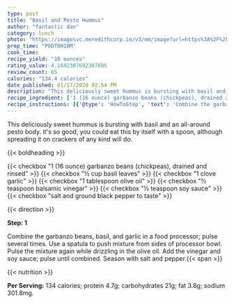 ```yaml
---
type: post
title: "Basil and Pesto Hummus"
author: "fantastic dan"
category: lunch
photo: "https://imagesvc.meredithcorp.io/v3/mm/image?url=https%3A%2F%2Fimages.media-allrecipes.com%2Fuserphotos%2F3874091.jpg"
prep_time: "P0DT0H10M"
cook_time: 
recipe_yield: "10 ounces"
rating_value: 4.1692307692307695
review_count: 65
calories: "134.4 calories"
date_published: 01/17/2020 02:54 PM
description: "This deliciously sweet hummus is bursting with basil and an all-around pesto body. it's so good, you could eat this by itself with a spoon, although spreading it on crackers of any kind will do."
recipe_ingredient: ['1 (16 ounce) garbanzo beans (chickpeas), drained and rinsed', '½ cup basil leaves', '1 clove garlic', '1 tablespoon olive oil', '½ teaspoon balsamic vinegar', '½ teaspoon soy sauce', 'salt and ground black pepper to taste']
recipe_instructions: [{'@type': 'HowToStep', 'text': 'Combine the garbanzo beans, basil, and garlic in a food processor; pulse several times. Use a spatula to push mixture from sides of processor bowl. Pulse the mixture again while drizzling in the olive oil. Add the vinegar and soy sauce; pulse until combined. Season with salt and pepper.\n'}]
---
```


This deliciously sweet hummus is bursting with basil and an all-around pesto body. it's so good, you could eat this by itself with a spoon, although spreading it on crackers of any kind will do. 

{{< boldheading >}}

{{< checkbox "1 (16 ounce) garbanzo beans (chickpeas), drained and rinsed" >}}
{{< checkbox "½ cup basil leaves" >}}
{{< checkbox "1 clove garlic" >}}
{{< checkbox "1 tablespoon olive oil" >}}
{{< checkbox "½ teaspoon balsamic vinegar" >}}
{{< checkbox "½ teaspoon soy sauce" >}}
{{< checkbox "salt and ground black pepper to taste" >}}


{{< direction >}}

**Step: 1**

Combine the garbanzo beans, basil, and garlic in a food processor; pulse several times. Use a spatula to push mixture from sides of processor bowl. Pulse the mixture again while drizzling in the olive oil. Add the vinegar and soy sauce; pulse until combined. Season with salt and pepper.{{< span >}}

{{< nutrition >}}

**Per Serving:** 134 calories; protein 4.7g; carbohydrates 21g; fat 3.8g; sodium 301.8mg.